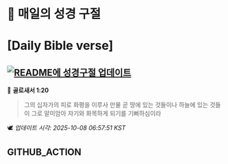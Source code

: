# 🙏 매일의 성경 구절
# [Daily Bible verse]
## [![README에 성경구절 업데이트](https://github.com/DONGSUKA/first_test/actions/workflows/update-readme-bible.yml/badge.svg)](https://github.com/DONGSUKA/first_test/actions/workflows/update-readme-bible.yml)
<!-- START_BIBLE_VERSE -->
📖 **골로새서 1:20**
> 그의 십자가의 피로 화평을 이루사 만물 곧 땅에 있는 것들이나 하늘에 있는 것들이 그로 말미암아 자기와 화목하게 되기를 기뻐하심이라

🕊️ _업데이트 시각: 2025-10-08 06:57:51 KST_
  <!-- END_BIBLE_VERSE -->
## GITHUB_ACTION
